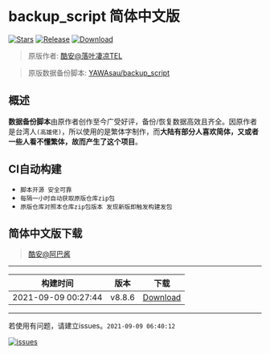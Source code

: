 # backup_script 简体中文版

[![Stars](https://img.shields.io/github/stars/Petit-Abba/backup_script_zh-CN?label=Stars)](https://github.com/Petit-Abba/backup_script_zh-CN/stargazers)
[![Release](https://img.shields.io/github/v/release/Petit-Abba/backup_script_zh-CN?label=Release)](https://github.com/Petit-Abba/backup_script_zh-CN/releases/latest)
[![Download](https://img.shields.io/github/downloads/Petit-Abba/backup_script_zh-CN/total)](https://github.com/Petit-Abba/backup_script_zh-CN/releases)

> 原版作者: [酷安@落叶凄凉TEL](http://www.coolapk.com/u/2277637)

> 原版数据备份脚本: [YAWAsau/backup_script](https://github.com/YAWAsau/backup_script)

## 概述
  **数据备份脚本**由原作者创作至今广受好评，备份/恢复数据高效且齐全。因原作者是台湾人`(高雄佬)`，所以使用的是繁体字制作，而**大陆有部分人喜欢简体，又或者一些人看不懂繁体，故而产生了这个项目**。

## CI自动构建
- `脚本开源 安全可靠`
- `每隔一小时自动获取原版仓库zip包`
- `原版仓库对照本仓库zip包版本 发现新版即触发构建发包`

## 简体中文版下载

> [酷安@阿巴酱](http://www.coolapk.com/u/1132618)

 ---- 
|构建时间|版本|下载|
| :----: | :----: | :----: |
| 2021-09-09 00:27:44 | v8.8.6 | [Download](https://github.com/Petit-Abba/backup_script_zh-CN/releases/download/8.8.6/v8.8.6.zip) |
 ---- 

若使用有问题，请建立issues。`2021-09-09 06:40:12`

[![issues](https://img.shields.io/github/issues/Petit-Abba/backup_script_zh-CN/had)](https://github.com/Petit-Abba/backup_script_zh-CN/issues)
